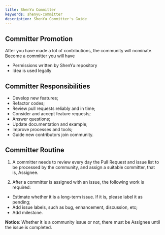 ```yaml
---
title: ShenYu Committer
keywords: shenyu-committer
description: ShenYu Committer's Guide
---
```


## Committer Promotion

After you have made a lot of contributions, the community will nominate. Become a committer you will have

* Permissions written by ShenYu repository
* Idea is used legally

## Committer Responsibilities

- Develop new features;
- Refactor codes;
- Review pull requests reliably and in time;
- Consider and accept feature requests;
- Answer questions;
- Update documentation and example;
- Improve processes and tools;
- Guide new contributors join community.

## Committer Routine

1. A committer needs to review every day the Pull Request and issue list to be processed by the community, and assign a suitable committer, that is, Assignee.

2. After a committer is assigned with an issue, the following work is required:

- Estimate whether it is a long-term issue. If it is, please label it as pending;
- Add issue labels, such as bug, enhancement, discussion, etc;
- Add milestone.

**Notice**:  Whether it is a community issue or not, there must be Assignee until the issue is completed.

